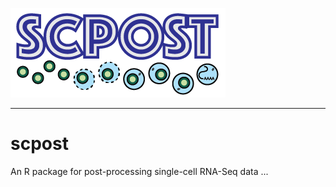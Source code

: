 ![Logo](inst/extdata/scpost_Logo.png)

***

# scpost
An R package for post-processing single-cell RNA-Seq data ...
